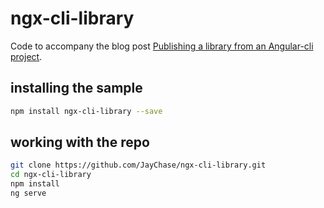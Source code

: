 # ngx-cli-library

Code to accompany the blog post [Publishing a library from an Angular-cli project](https://www.usefuldev.com/blog/post/publishing-a-library-from-an-angular-cli-project).

## installing the sample

```bash
npm install ngx-cli-library --save
```

## working with the repo


```bash
git clone https://github.com/JayChase/ngx-cli-library.git
cd ngx-cli-library
npm install
ng serve
```